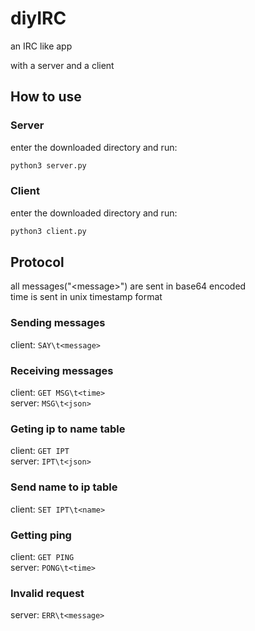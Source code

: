 # diyIRC

an IRC like app

with a server and a client

## How to use

### Server

enter the downloaded directory and run:

```bash
python3 server.py
```

### Client

enter the downloaded directory and run:

```bash
python3 client.py
```

## Protocol

all messages("\<message>") are sent in base64 encoded  
time is sent in unix timestamp format

### Sending messages

client: `SAY\t<message>`

### Receiving messages

client: `GET MSG\t<time>`  
server: `MSG\t<json>`

### Geting ip to name table

client: `GET IPT`  
server: `IPT\t<json>`

### Send name to ip table

client: `SET IPT\t<name>`

### Getting ping

client: `GET PING`  
server: `PONG\t<time>`

### Invalid request

server: `ERR\t<message>`
